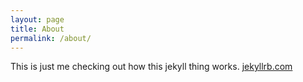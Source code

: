 ```yaml
---
layout: page
title: About
permalink: /about/
---
```


This is just me checking out how this jekyll thing works. [jekyllrb.com](https://jekyllrb.com/)
